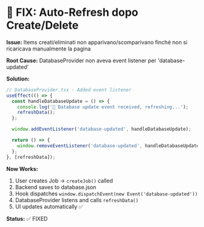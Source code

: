 # 🔧 FIX: Auto-Refresh dopo Create/Delete

**Issue:** Items creati/eliminati non apparivano/scomparivano finché non si ricaricava manualmente la pagina

**Root Cause:** DatabaseProvider non aveva event listener per 'database-updated'

**Solution:**
```typescript
// DatabaseProvider.tsx - Added event listener
useEffect(() => {
  const handleDatabaseUpdate = () => {
    console.log('🔄 Database update event received, refreshing...');
    refreshData();
  };

  window.addEventListener('database-updated', handleDatabaseUpdate);

  return () => {
    window.removeEventListener('database-updated', handleDatabaseUpdate);
  };
}, [refreshData]);
```

**Now Works:**
1. User creates Job → `createJob()` called
2. Backend saves to database.json
3. Hook dispatches `window.dispatchEvent(new Event('database-updated'))`
4. DatabaseProvider listens and calls `refreshData()`
5. UI updates automatically ✅

**Status:** ✅ FIXED
